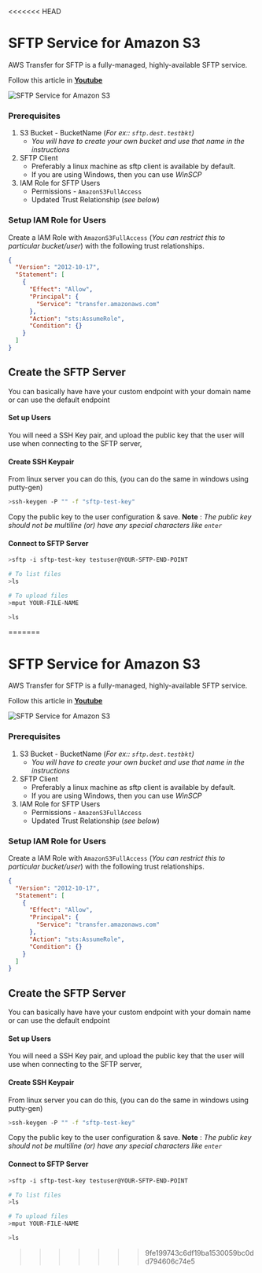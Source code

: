 <<<<<<< HEAD
# SFTP Service for Amazon S3

AWS Transfer for SFTP is a fully-managed, highly-available SFTP service. 

Follow this article in **[Youtube](https://youtu.be/zuRPbqcaRcI)**

![SFTP Service for Amazon S3](https://raw.githubusercontent.com/miztiik/AWS-Demos/master/How-To/setup-sftp-for-s3/images/sftp-for-s3-valaxy-miztiik.png)

### Prerequisites
1. S3 Bucket - BucketName (_For ex:: `sftp.dest.testbkt`)_
   - _You will have to create your own bucket and use that name in the instructions_
1. SFTP Client 
   - Preferably a linux machine as sftp client is available by default.
   - If you are using Windows, then you can use _WinSCP_
1. IAM Role for SFTP Users
   - Permissions - `AmazonS3FullAccess`
   - Updated Trust Relationship (_see below_)


### Setup IAM Role for Users
Create a IAM Role with `AmazonS3FullAccess` (_You can restrict this to particular bucket/user_) with the following trust relationships.
```json
{
  "Version": "2012-10-17",
  "Statement": [
    {
      "Effect": "Allow",
      "Principal": {
        "Service": "transfer.amazonaws.com"
      },
      "Action": "sts:AssumeRole",
      "Condition": {}
    }
  ]
}
```

## Create the SFTP Server
You can basically have have your custom endpoint with your domain name or can use the default endpoint

#### Set up Users
You will need a SSH Key pair, and upload the public key that the user will use when connecting to the SFTP server,

#### Create SSH Keypair
From linux server you can do this, (you can do the same in windows using putty-gen)
```sh
>ssh-keygen -P "" -f "sftp-test-key"
```
Copy the public key to the user configuration & save.
**Note** : _The public key should not be multiline  (or) have any special characters like `enter`_


#### Connect to SFTP Server
```sh
>sftp -i sftp-test-key testuser@YOUR-SFTP-END-POINT

# To list files
>ls

# To upload files
>mput YOUR-FILE-NAME

>ls
```
=======
# SFTP Service for Amazon S3

AWS Transfer for SFTP is a fully-managed, highly-available SFTP service. 

Follow this article in **[Youtube](https://youtu.be/zuRPbqcaRcI)**

![SFTP Service for Amazon S3](https://raw.githubusercontent.com/miztiik/AWS-Demos/master/How-To/setup-sftp-for-s3/images/sftp-for-s3-valaxy-miztiik.png)

### Prerequisites
1. S3 Bucket - BucketName (_For ex:: `sftp.dest.testbkt`)_
   - _You will have to create your own bucket and use that name in the instructions_
1. SFTP Client 
   - Preferably a linux machine as sftp client is available by default.
   - If you are using Windows, then you can use _WinSCP_
1. IAM Role for SFTP Users
   - Permissions - `AmazonS3FullAccess`
   - Updated Trust Relationship (_see below_)


### Setup IAM Role for Users
Create a IAM Role with `AmazonS3FullAccess` (_You can restrict this to particular bucket/user_) with the following trust relationships.
```json
{
  "Version": "2012-10-17",
  "Statement": [
    {
      "Effect": "Allow",
      "Principal": {
        "Service": "transfer.amazonaws.com"
      },
      "Action": "sts:AssumeRole",
      "Condition": {}
    }
  ]
}
```

## Create the SFTP Server
You can basically have have your custom endpoint with your domain name or can use the default endpoint

#### Set up Users
You will need a SSH Key pair, and upload the public key that the user will use when connecting to the SFTP server,

#### Create SSH Keypair
From linux server you can do this, (you can do the same in windows using putty-gen)
```sh
>ssh-keygen -P "" -f "sftp-test-key"
```
Copy the public key to the user configuration & save.
**Note** : _The public key should not be multiline  (or) have any special characters like `enter`_


#### Connect to SFTP Server
```sh
>sftp -i sftp-test-key testuser@YOUR-SFTP-END-POINT

# To list files
>ls

# To upload files
>mput YOUR-FILE-NAME

>ls
```
>>>>>>> 9fe199743c6df19ba1530059bc0dd794606c74e5
